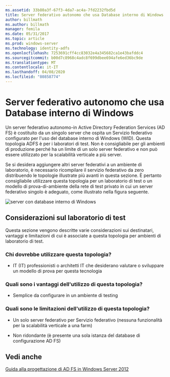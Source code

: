 ```yaml
---
ms.assetid: 33b80a3f-67f3-4da7-ac4a-7fd2232fbd5d
title: Server federativo autonomo che usa Database interno di Windows
author: billmath
ms.author: billmath
manager: femila
ms.date: 05/31/2017
ms.topic: article
ms.prod: windows-server
ms.technology: identity-adfs
ms.openlocfilehash: 7253691cff4cc83032e4a345682ca1e43bafddc4
ms.sourcegitcommit: b00d7c8968c4adc8f699dbee694afe6ed36bc9de
ms.translationtype: MT
ms.contentlocale: it-IT
ms.lasthandoff: 04/08/2020
ms.locfileid: "80858774"
---
```

# <a name="stand-alone-federation-server-using-wid"></a>Server federativo autonomo che usa Database interno di Windows

Un server federativo autonomo\-in Active Directory Federation Services \(AD FS\) è costituito da un singolo server che ospita un Servizio federativo configurato per l'uso del database interno di Windows \(WID\). Questa topologia ADFS è per i laboratori di test. Non è consigliabile per gli ambienti di produzione perché ha un limite di un solo server federativo e non può essere utilizzato per la scalabilità verticale a più server.  
  
Se si desidera aggiungere altri server federativi a un ambiente di laboratorio, è necessario ricompilare il servizio federativo da zero distribuendo le topologie illustrate più avanti in questa sezione. È pertanto consigliabile utilizzare questa topologia per un laboratorio di test o un modello di prova\-di\-ambiente della rete di test privato in cui un server federativo singolo è adeguato, come illustrato nella figura seguente.  
  
![server con database interno di Windows](media/FedServerWID.gif)  
  
## <a name="test-lab-considerations"></a>Considerazioni sul laboratorio di test  
Questa sezione vengono descritte varie considerazioni sui destinatari, vantaggi e limitazioni di cui è associate a questa topologia per ambienti di laboratorio di test.  
  
### <a name="who-should-use-this-topology"></a>Chi dovrebbe utilizzare questa topologia?  
  
-   IT \(IT\) professionisti o architetti IT che desiderano valutare o sviluppare un modello di prova per questa tecnologia  
  
### <a name="what-are-the-benefits-of-using-this-topology"></a>Quali sono i vantaggi dell'utilizzo di questa topologia?  
  
-   Semplice da configurare in un ambiente di testing  
  
### <a name="what-are-the-limitations-of-using-this-topology"></a>Quali sono le limitazioni dell'utilizzo di questa topologia?  
  
-   Un solo server federativo per Servizio federativo \(nessuna funzionalità per la scalabilità verticale a una farm\)  
  
-   Non ridondante \(è presente una sola istanza del database di configurazione AD FS\)  
  

## <a name="see-also"></a>Vedi anche
[Guida alla progettazione di AD FS in Windows Server 2012](AD-FS-Design-Guide-in-Windows-Server-2012.md)
